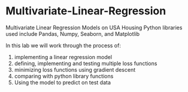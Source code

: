 # Multivariate-Linear-Regression
Multivariate Linear Regression Models on USA Housing
Python libraries used include Pandas, Numpy, Seaborn, and Matplotlib


In this lab we will work through the process of:
1. implementing a linear regression model
2. defining, implementing and testing multiple loss functions 
3. minimizing loss functions using gradient descent
4. comparing with python library functions
5. Using the model to predict on test data 
